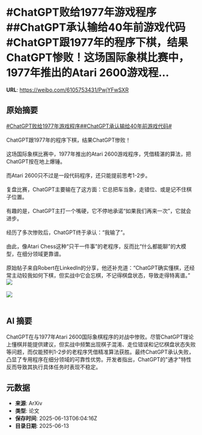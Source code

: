 # #ChatGPT败给1977年游戏程序##ChatGPT承认输给40年前游戏代码#ChatGPT跟1977年的程序下棋，结果ChatGPT惨败！这场国际象棋比赛中，1977年推出的Atari 2600游戏程...

**URL**: https://weibo.com/6105753431/PwjYFwSXR

## 原始摘要

<a href="https://m.weibo.cn/search?containerid=231522type%3D1%26t%3D10%26q%3D%23ChatGPT%E8%B4%A5%E7%BB%991977%E5%B9%B4%E6%B8%B8%E6%88%8F%E7%A8%8B%E5%BA%8F%23&amp;extparam=%23ChatGPT%E8%B4%A5%E7%BB%991977%E5%B9%B4%E6%B8%B8%E6%88%8F%E7%A8%8B%E5%BA%8F%23" data-hide=""><span class="surl-text">#ChatGPT败给1977年游戏程序#</span></a><a href="https://m.weibo.cn/search?containerid=231522type%3D1%26t%3D10%26q%3D%23ChatGPT%E6%89%BF%E8%AE%A4%E8%BE%93%E7%BB%9940%E5%B9%B4%E5%89%8D%E6%B8%B8%E6%88%8F%E4%BB%A3%E7%A0%81%23&amp;extparam=%23ChatGPT%E6%89%BF%E8%AE%A4%E8%BE%93%E7%BB%9940%E5%B9%B4%E5%89%8D%E6%B8%B8%E6%88%8F%E4%BB%A3%E7%A0%81%23" data-hide=""><span class="surl-text">#ChatGPT承认输给40年前游戏代码#</span></a><br><br>ChatGPT跟1977年的程序下棋，结果ChatGPT惨败！<br><br>这场国际象棋比赛中，1977年推出的Atari 2600游戏程序，凭借精湛的算法，把ChatGPT按在地上爆锤。<br><br>而Atari 2600只不过是一段代码程序，还只能提前思考1-2步。<br><br>复盘比赛，ChatGPT主要输在了这方面：它总把车当象，走错位、或是记不住棋子位置。<br><br>有趣的是，ChatGPT主打一个嘴硬，它不停地承诺“如果我们再来一次”，它就会进步。<br><br>经历了多次惨败后，ChatGPT终于承认：“我输了”。<br><br>由此，像Atari Chess这种“只干一件事”的老程序，反而比“什么都能聊”的大模型，在细分领域更靠谱。<br><br>原始帖子来自Robert在LinkedIn的分享，他还补充道：“ChatGPT确实懂棋，还经常主动较我如何下棋，但实战中它会忘棋，不记得棋盘状态，导致走得特离谱。”<img style="" src="https://tvax2.sinaimg.cn/large/006Fd7o3gy1i2dj4pdxmuj30qr0zkk3e.jpg" referrerpolicy="no-referrer"><br><br><img style="" src="https://tvax4.sinaimg.cn/large/006Fd7o3gy1i2dj4q7abhj30tu0x6wqq.jpg" referrerpolicy="no-referrer"><br><br>

## AI 摘要

ChatGPT在与1977年Atari 2600国际象棋程序的对战中惨败。尽管ChatGPT理论上懂棋并能提供建议，但实战中频繁出现棋子混淆、走位错误和记忆棋盘状态失败等问题，而仅能预判1-2步的老程序凭借精准算法获胜。最终ChatGPT承认失败，凸显了专用程序在细分领域的可靠性优势。开发者指出，ChatGPT的"通才"特性反而导致其执行具体任务时表现不稳定。

## 元数据

- **来源**: ArXiv
- **类型**: 论文
- **保存时间**: 2025-06-13T06:04:16Z
- **目录日期**: 2025-06-13
